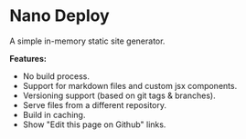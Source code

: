 # Nano Deploy

A simple in-memory static site generator.

**Features:**

- No build process.
- Support for markdown files and custom jsx components.
- Versioning support (based on git tags & branches).
- Serve files from a different repository.
- Build in caching.
- Show "Edit this page on Github" links.
